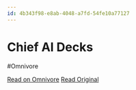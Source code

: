 ```yaml
---
id: 4b343f98-e8ab-4048-a7fd-54fe10a77127
---
```


# Chief AI Decks
#Omnivore

[Read on Omnivore](https://omnivore.app/me/chief-ai-decks-18e2f0b7c4d)
[Read Original](https://decks.chiefaioffice.xyz)


